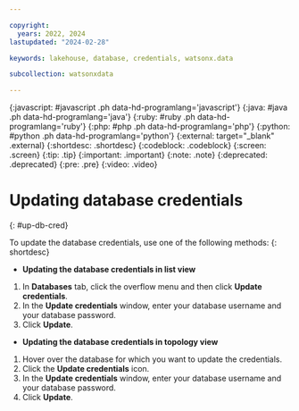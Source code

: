 ```yaml
---

copyright:
  years: 2022, 2024
lastupdated: "2024-02-28"

keywords: lakehouse, database, credentials, watsonx.data

subcollection: watsonxdata

---
```


{:javascript: #javascript .ph data-hd-programlang='javascript'}
{:java: #java .ph data-hd-programlang='java'}
{:ruby: #ruby .ph data-hd-programlang='ruby'}
{:php: #php .ph data-hd-programlang='php'}
{:python: #python .ph data-hd-programlang='python'}
{:external: target="_blank" .external}
{:shortdesc: .shortdesc}
{:codeblock: .codeblock}
{:screen: .screen}
{:tip: .tip}
{:important: .important}
{:note: .note}
{:deprecated: .deprecated}
{:pre: .pre}
{:video: .video}

# Updating database credentials
{: #up-db-cred}

To update the database credentials, use one of the following methods:
{: shortdesc}

- **Updating the database credentials in list view**

1. In **Databases** tab, click the overflow menu and then click **Update credentials**.
2. In the **Update credentials** window, enter your database username and your database password.
3. Click **Update**.

- **Updating the database credentials in topology view**

1. Hover over the database for which you want to update the credentials.
2. Click the **Update credentials** icon.
3. In the **Update credentials** window, enter your database username and your database password.
4. Click **Update**.

